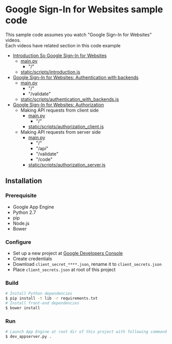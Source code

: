 # Google Sign-In for Websites sample code

This sample code assumes you watch "Google Sign-In for Websites" videos.  
Each videos have related section in this code example
- [Introduction So Google Sign-In for Websites](https://www.youtube.com/watch?v=Oy5F9h5JqEU)
    - [main.py](main.py)
        - "/"
    - [static/scripts/introduction.js](static/scripts/introduction.js)
- [Google Sign-In for Websites: Authentication with backends](https://www.youtube.com/watch?v=j_31hJtWjlw)
    - [main.py](main.py)
        - "/"
        - "/validate"
    - [static/scripts/authentication_with_backends.js](static/scripts/authentication_with_backends.js)
- [Google Sign-In for Websites: Authorization](https://www.youtube.com/watch?v=zZt8SFivjps)
    - Making API requests from client side
        - [main.py](main.py)
            - "/"
        - [static/scripts/authorization_client.js](static/scripts/authorization_client.js)
    - Making API requests from server side
        - [main.py](main.py)
            - "/"
            - "/api"
            - "/validate"
            - "/code"
        - [static/scripts/authorization_server.js](static/scripts/authorization_server.js)

## Installation

### Prerequisite
- Google App Engine
- Python 2.7
- pip
- Node.js
- Bower

### Configure
- Set up a new project at [Google Developers Console](https://console.developers.google.com/)
- Create credentials
- Download `client_secret_****.json`, rename it to `client_secrets.json`
- Place `client_secrets.json` at root of this project

### Build
```sh
# Install Python dependencies
$ pip install -t lib -r requirements.txt
# Install front-end dependencies
$ bower install
```

### Run
``` sh
# Launch App Engine at root dir of this project with following command
$ dev_appserver.py .
```
